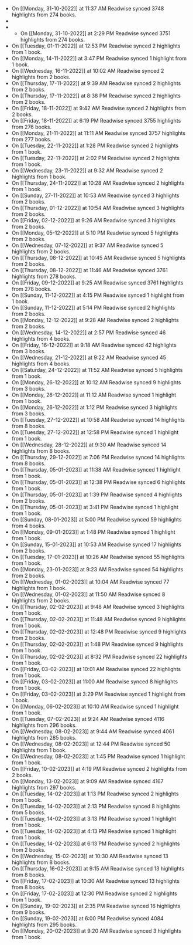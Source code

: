 - On [[Monday, 31-10-2022]] at 11:37 AM Readwise synced 3748 highlights from 274 books.
-
- * On [[Monday, 31-10-2022]] at 2:29 PM Readwise synced 3751 highlights from 274 books.
- On [[Tuesday, 01-11-2022]] at 12:53 PM Readwise synced 2 highlights from 1 book.
- On [[Monday, 14-11-2022]] at 3:47 PM Readwise synced 1 highlight from 1 book.
- On [[Wednesday, 16-11-2022]] at 10:02 AM Readwise synced 2 highlights from 2 books.
- On [[Thursday, 17-11-2022]] at 9:39 AM Readwise synced 2 highlights from 2 books.
- On [[Thursday, 17-11-2022]] at 8:38 PM Readwise synced 2 highlights from 2 books.
- On [[Friday, 18-11-2022]] at 9:42 AM Readwise synced 2 highlights from 2 books.
- On [[Friday, 18-11-2022]] at 6:19 PM Readwise synced 3755 highlights from 276 books.
- On [[Monday, 21-11-2022]] at 11:11 AM Readwise synced 3757 highlights from 277 books.
- On [[Tuesday, 22-11-2022]] at 1:28 PM Readwise synced 2 highlights from 1 book.
- On [[Tuesday, 22-11-2022]] at 2:02 PM Readwise synced 2 highlights from 1 book.
- On [[Wednesday, 23-11-2022]] at 9:32 AM Readwise synced 2 highlights from 1 book.
- On [[Thursday, 24-11-2022]] at 10:28 AM Readwise synced 2 highlights from 1 book.
- On [[Sunday, 27-11-2022]] at 10:53 AM Readwise synced 3 highlights from 2 books.
- On [[Thursday, 01-12-2022]] at 10:54 AM Readwise synced 3 highlights from 2 books.
- On [[Friday, 02-12-2022]] at 9:26 AM Readwise synced 3 highlights from 2 books.
- On [[Monday, 05-12-2022]] at 5:10 PM Readwise synced 5 highlights from 2 books.
- On [[Wednesday, 07-12-2022]] at 9:37 AM Readwise synced 5 highlights from 2 books.
- On [[Thursday, 08-12-2022]] at 10:45 AM Readwise synced 5 highlights from 2 books.
- On [[Thursday, 08-12-2022]] at 11:46 AM Readwise synced 3761 highlights from 278 books.
- On [[Friday, 09-12-2022]] at 9:25 AM Readwise synced 3761 highlights from 278 books.
- On [[Sunday, 11-12-2022]] at 4:15 PM Readwise synced 1 highlight from 1 book.
- On [[Sunday, 11-12-2022]] at 5:14 PM Readwise synced 2 highlights from 2 books.
- On [[Monday, 12-12-2022]] at 9:28 AM Readwise synced 2 highlights from 2 books.
- On [[Wednesday, 14-12-2022]] at 2:57 PM Readwise synced 46 highlights from 4 books.
- On [[Friday, 16-12-2022]] at 9:18 AM Readwise synced 42 highlights from 3 books.
- On [[Wednesday, 21-12-2022]] at 9:22 AM Readwise synced 45 highlights from 4 books.
- On [[Saturday, 24-12-2022]] at 11:52 AM Readwise synced 5 highlights from 1 book.
- On [[Monday, 26-12-2022]] at 10:12 AM Readwise synced 9 highlights from 3 books.
- On [[Monday, 26-12-2022]] at 11:12 AM Readwise synced 1 highlight from 1 book.
- On [[Monday, 26-12-2022]] at 1:12 PM Readwise synced 3 highlights from 3 books.
- On [[Tuesday, 27-12-2022]] at 10:58 AM Readwise synced 14 highlights from 8 books.
- On [[Tuesday, 27-12-2022]] at 12:58 PM Readwise synced 1 highlight from 1 book.
- On [[Wednesday, 28-12-2022]] at 9:30 AM Readwise synced 14 highlights from 8 books.
- On [[Thursday, 29-12-2022]] at 7:06 PM Readwise synced 14 highlights from 8 books.
- On [[Thursday, 05-01-2023]] at 11:38 AM Readwise synced 1 highlight from 1 book.
- On [[Thursday, 05-01-2023]] at 12:38 PM Readwise synced 6 highlights from 1 book.
- On [[Thursday, 05-01-2023]] at 1:39 PM Readwise synced 4 highlights from 2 books.
- On [[Thursday, 05-01-2023]] at 3:41 PM Readwise synced 1 highlight from 1 book.
- On [[Sunday, 08-01-2023]] at 5:00 PM Readwise synced 59 highlights from 4 books.
- On [[Monday, 09-01-2023]] at 1:48 PM Readwise synced 1 highlight from 1 book.
- On [[Sunday, 15-01-2023]] at 10:53 AM Readwise synced 17 highlights from 2 books.
- On [[Tuesday, 17-01-2023]] at 10:26 AM Readwise synced 55 highlights from 1 book.
- On [[Monday, 23-01-2023]] at 9:23 AM Readwise synced 54 highlights from 2 books.
- On [[Wednesday, 01-02-2023]] at 10:04 AM Readwise synced 77 highlights from 1 book.
- On [[Wednesday, 01-02-2023]] at 11:50 AM Readwise synced 8 highlights from 2 books.
- On [[Thursday, 02-02-2023]] at 9:48 AM Readwise synced 3 highlights from 1 book.
- On [[Thursday, 02-02-2023]] at 11:48 AM Readwise synced 9 highlights from 1 book.
- On [[Thursday, 02-02-2023]] at 12:48 PM Readwise synced 9 highlights from 2 books.
- On [[Thursday, 02-02-2023]] at 1:48 PM Readwise synced 9 highlights from 1 book.
- On [[Thursday, 02-02-2023]] at 8:32 PM Readwise synced 22 highlights from 1 book.
- On [[Friday, 03-02-2023]] at 10:01 AM Readwise synced 22 highlights from 1 book.
- On [[Friday, 03-02-2023]] at 11:00 AM Readwise synced 8 highlights from 1 book.
- On [[Friday, 03-02-2023]] at 3:29 PM Readwise synced 1 highlight from 1 book.
- On [[Monday, 06-02-2023]] at 10:10 AM Readwise synced 1 highlight from 1 book.
- On [[Tuesday, 07-02-2023]] at 9:24 AM Readwise synced 4116 highlights from 296 books.
- On [[Wednesday, 08-02-2023]] at 9:44 AM Readwise synced 4061 highlights from 285 books.
- On [[Wednesday, 08-02-2023]] at 12:44 PM Readwise synced 50 highlights from 1 book.
- On [[Wednesday, 08-02-2023]] at 1:45 PM Readwise synced 1 highlight from 1 book.
- On [[Friday, 10-02-2023]] at 4:19 PM Readwise synced 2 highlights from 2 books.
- On [[Monday, 13-02-2023]] at 9:09 AM Readwise synced 4167 highlights from 297 books.
- On [[Tuesday, 14-02-2023]] at 1:13 PM Readwise synced 2 highlights from 1 book.
- On [[Tuesday, 14-02-2023]] at 2:13 PM Readwise synced 8 highlights from 5 books.
- On [[Tuesday, 14-02-2023]] at 3:13 PM Readwise synced 1 highlight from 1 book.
- On [[Tuesday, 14-02-2023]] at 4:13 PM Readwise synced 1 highlight from 1 book.
- On [[Tuesday, 14-02-2023]] at 6:13 PM Readwise synced 2 highlights from 2 books.
- On [[Wednesday, 15-02-2023]] at 10:30 AM Readwise synced 13 highlights from 8 books.
- On [[Thursday, 16-02-2023]] at 9:15 AM Readwise synced 13 highlights from 8 books.
- On [[Friday, 17-02-2023]] at 10:30 AM Readwise synced 13 highlights from 8 books.
- On [[Friday, 17-02-2023]] at 12:30 PM Readwise synced 2 highlights from 1 book.
- On [[Sunday, 19-02-2023]] at 2:35 PM Readwise synced 16 highlights from 9 books.
- On [[Sunday, 19-02-2023]] at 6:00 PM Readwise synced 4084 highlights from 295 books.
- On [[Monday, 20-02-2023]] at 9:20 AM Readwise synced 3 highlights from 1 book.